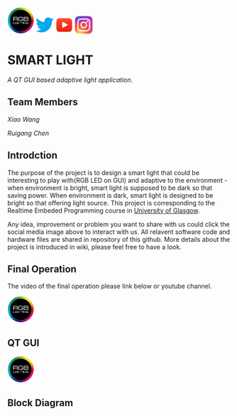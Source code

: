 [<img src= "image/SMART_LIGHT.jpg" width="60" height="60">]()           [<img src= "image/twitter.png" width="40" height="40">]()            [<img src= "image/youtube.jpg" width="40" height="40">]()             [<img src= "image/instagram.jpg" width="40" height="40">](https://www.instagram.com/smart_rgb_light/)

# SMART LIGHT
_A QT GUI based adaptive light application._
## Team Members
 _Xiao Wang_
 
 _Ruigang Chen_
## Introdction
The purpose of the project is to design a smart light that could be interesting to play with(RGB LED on GUI) and adaptive to the environment - when environment is bright, smart light is supposed to be dark so that saving power. When environment is dark, smart light is designed to be bright so that offering light source. This project is corresponding to the Realtime Embeded Programming course in [University of Glasgow](https://www.gla.ac.uk).

Any idea, improvement or problem you want to share with us could click the social media image above to interact with us. All relavent software code and hardware files are shared in repository of this github. More details about the project is introduced in wiki, please feel free to have a look. 

## Final Operation
The video of the final operation please link below or youtube channel.

[<img src= "image/SMART_LIGHT.jpg" width="60" height="60">]() 

## QT GUI 

<img src= "image/SMART_LIGHT.jpg" width="60" height="60">

## Block Diagram

